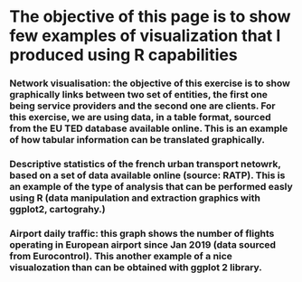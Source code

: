 # The objective of this page is to show few examples of visualization that I produced using R capabilities

### Network visualisation: the objective of this exercise is to show graphically links between two set of entities, the first one being service providers and the second one are clients. For this exercise, we are using data, in a table format, sourced from the EU TED database available online. This is an example of how tabular information can be translated graphically.

### Descriptive statistics of the french urban transport netowrk, based on a set of data available online (source: RATP). This is an example of the type of analysis that can be performed easly using R (data manipulation and extraction graphics with ggplot2, cartograhy.)

### Airport daily traffic: this graph shows the number of flights operating in European airport since Jan 2019 (data sourced from Eurocontrol). This another example of a nice visualozation than can be obtained with ggplot 2 library.
